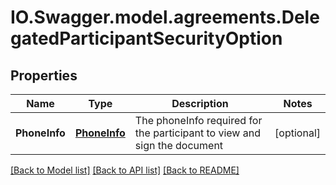 # IO.Swagger.model.agreements.DelegatedParticipantSecurityOption
## Properties

Name | Type | Description | Notes
------------ | ------------- | ------------- | -------------
**PhoneInfo** | [**PhoneInfo**](PhoneInfo.md) | The phoneInfo required for the participant to view and sign the document | [optional] 

[[Back to Model list]](../README.md#documentation-for-models) [[Back to API list]](../README.md#documentation-for-api-endpoints) [[Back to README]](../README.md)

